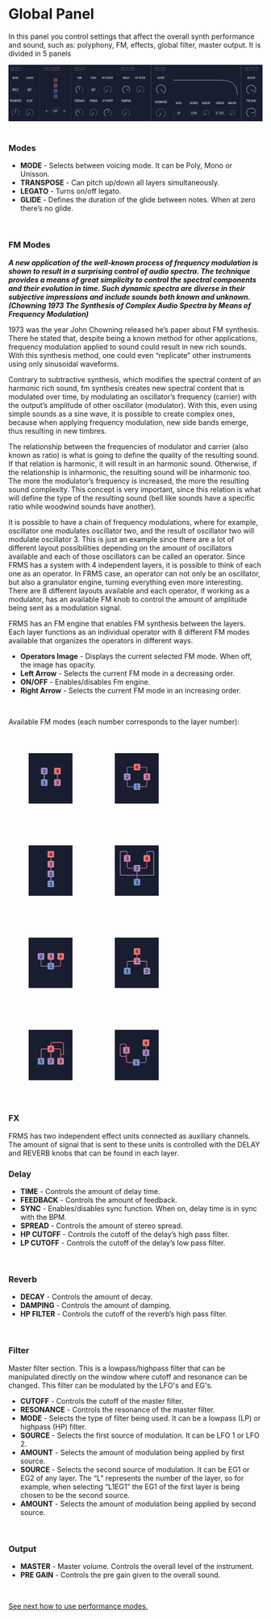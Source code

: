 # Global Panel

In this panel you control settings that affect the overall synth performance and sound, such as: polyphony, FM, effects, global filter, master output. It is divided in 5 panels

<img src="/frms/images/general-panel.png" style="padding: 0px; padding-bottom: 0px;"/>
<br/>
<br/>

### **Modes**

- **MODE** - Selects between voicing mode. It can be Poly, Mono or Unisson.
- **TRANSPOSE** - Can pitch up/down all layers simultaneously.
- **LEGATO** - Turns on/off legato.
- **GLIDE** - Defines the duration of the glide between notes. When at zero there’s no glide.

<br/>

### **FM Modes**

**_A new application of the well-known process of frequency modulation is shown to result in a surprising control of audio spectra. The technique provides a means of great simplicity to control the spectral components and their evolution in time. Such dynamic spectra are diverse in their subjective impressions and include sounds both known and unknown. (Chowning 1973 The Synthesis of Complex Audio Spectra by Means of Frequency Modulation)_**

1973 was the year John Chowning released he’s paper about FM synthesis. There he stated that, despite being a known method for other applications, frequency modulation applied to sound could result in new rich sounds. With this synthesis method, one could even “replicate” other instruments using only sinusoidal waveforms.

Contrary to subtractive synthesis, which modifies the spectral content of an harmonic rich sound, fm synthesis creates new spectral content that is modulated over time, by modulating an oscillator’s frequency (carrier) with the output’s amplitude of other oscillator (modulator). With this, even using simple sounds as a sine wave, it is possible to create complex ones, because when applying frequency modulation, new side bands emerge, thus resulting in new timbres.

The relationship between the frequencies of modulator and carrier (also known as ratio) is what is going to define the quality of the resulting sound. If that relation is harmonic, it will result in an harmonic sound. Otherwise, if the relationship is inharmonic, the resulting sound will be inharmonic too. The more the modulator’s frequency is increased, the more the resulting sound complexity. This concept is very important, since this relation is what will define the type of the resulting sound (bell like sounds have a specific ratio while woodwind sounds have another).

It is possible to have a chain of frequency modulations, where for example, oscillator one modulates oscillator two, and the result of oscillator two will modulate oscillator 3. This is just an example since there are a lot of different layout possibilities depending on the amount of oscillators available and each of those oscillators can be called an operator. Since FRMS has a system with 4 independent layers, it is possible to think of each one as an operator. In FRMS case, an operator can not only be an oscillator, but also a granulator engine, turning everything even more interesting. There are 8 different layouts available and each operator, if working as a modulator, has an available FM knob to control the amount of amplitude being sent as a modulation signal.

FRMS has an FM engine that enables FM synthesis between the layers. Each layer functions as an individual operator with 8 different FM modes available that organizes the operators in different ways.

- **Operators Image** - Displays the current selected FM mode. When off, the image has opacity.
- **Left Arrow** - Selects the current FM mode in a decreasing order.
- **ON/OFF** - Enables/disables Fm engine.
- **Right Arrow** - Selects the current FM mode in an increasing order.

<br/>

Available FM modes (each number corresponds to the layer number):

<div>
  <img src="/frms/images/fm-modes-1.png" style="padding: 40px; bottom-padding: 0px" />
  <img src="/frms/images/fm-modes-2.png" style="padding: 40px; bottom-padding: 0px" />
  <img src="/frms/images/fm-modes-3.png" style="padding: 40px; bottom-padding: 0px" />
  <img src="/frms/images/fm-modes-4.png" style="padding: 40px; bottom-padding: 0px" />
  <img src="/frms/images/fm-modes-5.png" style="padding: 40px; bottom-padding: 0px" />
  <img src="/frms/images/fm-modes-6.png" style="padding: 40px; bottom-padding: 0px" />
  <img src="/frms/images/fm-modes-7.png" style="padding: 40px; bottom-padding: 0px" />
  <img src="/frms/images/fm-modes-8.png" style="padding: 40px; bottom-padding: 0px" />
</div>

### **FX**

FRMS has two independent effect units connected as auxiliary channels. The amount of signal that is sent to these units is controlled with the DELAY and REVERB knobs that can be found in each layer.

### **Delay**

- **TIME** - Controls the amount of delay time.
- **FEEDBACK** - Controls the amount of feedback.
- **SYNC** - Enables/disables sync function. When on, delay time is in sync with the BPM.
- **SPREAD** - Controls the amount of stereo spread.
- **HP CUTOFF** - Controls the cutoff of the delay’s high pass filter.
- **LP CUTOFF** - Controls the cutoff of the delay’s low pass filter.

<br/>

### **Reverb**

- **DECAY** - Controls the amount of decay.
- **DAMPING** - Controls the amount of damping.
- **HP FILTER** - Controls the cutoff of the reverb’s high pass filter.

<br/>

### **Filter**

Master filter section. This is a lowpass/highpass filter that can be manipulated directly on the window where cutoff and resonance can be changed. This filter can be modulated by the LFO's and EG's.

- **CUTOFF** - Controls the cutoff of the master filter.
- **RESONANCE** - Controls the resonance of the master filter.
- **MODE** - Selects the type of filter being used. It can be a lowpass (LP) or highpass (HP) filter.
- **SOURCE** - Selects the first source of modulation. It can be LFO 1 or LFO 2.
- **AMOUNT** - Selects the amount of modulation being applied by first source.
- **SOURCE** - Selects the second source of modulation. It can be EG1 or EG2 of any layer. The “L” represents the number of the layer, so for example, when selecting “L1EG1” the EG1 of the first layer is being chosen to be the second source.
- **AMOUNT** - Selects the amount of modulation being applied by second source.

<br/>

### **Output**

- **MASTER** - Master volume. Controls the overall level of the instrument.
- **PRE GAIN** - Controls the pre gain given to the overall sound.

<br/>

[See next how to use performance modes.](performance-modes)
